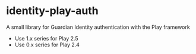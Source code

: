 # identity-play-auth
A small library for Guardian Identity authentication with the Play framework

* Use 1.x series for Play 2.5
* Use 0.x series for Play 2.4
